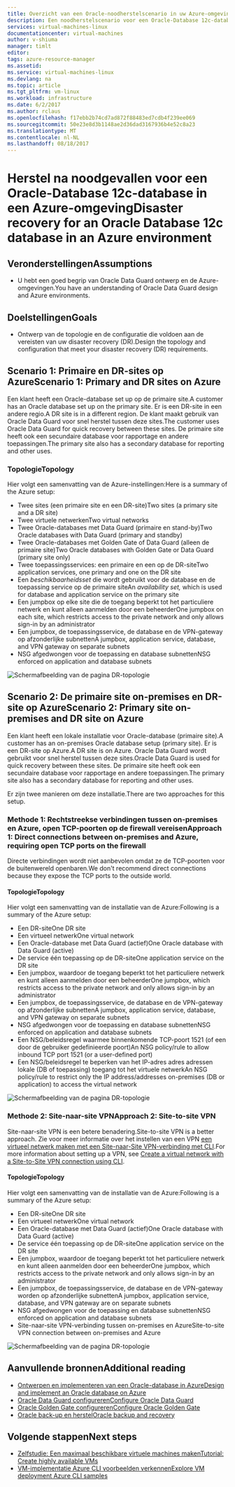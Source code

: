 ```yaml
---
title: Overzicht van een Oracle-noodherstelscenario in uw Azure-omgeving | Microsoft Docs
description: Een noodherstelscenario voor een Oracle-Database 12c-database in uw Azure-omgeving
services: virtual-machines-linux
documentationcenter: virtual-machines
author: v-shiuma
manager: timlt
editor: 
tags: azure-resource-manager
ms.assetid: 
ms.service: virtual-machines-linux
ms.devlang: na
ms.topic: article
ms.tgt_pltfrm: vm-linux
ms.workload: infrastructure
ms.date: 6/2/2017
ms.author: rclaus
ms.openlocfilehash: f17ebb2b74cd7ad872f88483ed7cdb4f239ee069
ms.sourcegitcommit: 50e23e8d3b1148ae2d36dad3167936b4e52c8a23
ms.translationtype: MT
ms.contentlocale: nl-NL
ms.lasthandoff: 08/18/2017
---
```

# <a name="disaster-recovery-for-an-oracle-database-12c-database-in-an-azure-environment"></a><span data-ttu-id="8e7bf-103">Herstel na noodgevallen voor een Oracle-Database 12c-database in een Azure-omgeving</span><span class="sxs-lookup"><span data-stu-id="8e7bf-103">Disaster recovery for an Oracle Database 12c database in an Azure environment</span></span>

## <a name="assumptions"></a><span data-ttu-id="8e7bf-104">Veronderstellingen</span><span class="sxs-lookup"><span data-stu-id="8e7bf-104">Assumptions</span></span>

- <span data-ttu-id="8e7bf-105">U hebt een goed begrip van Oracle Data Guard ontwerp en de Azure-omgevingen.</span><span class="sxs-lookup"><span data-stu-id="8e7bf-105">You have an understanding of Oracle Data Guard design and Azure environments.</span></span>


## <a name="goals"></a><span data-ttu-id="8e7bf-106">Doelstellingen</span><span class="sxs-lookup"><span data-stu-id="8e7bf-106">Goals</span></span>
- <span data-ttu-id="8e7bf-107">Ontwerp van de topologie en de configuratie die voldoen aan de vereisten van uw disaster recovery (DR).</span><span class="sxs-lookup"><span data-stu-id="8e7bf-107">Design the topology and configuration that meet your disaster recovery (DR) requirements.</span></span>

## <a name="scenario-1-primary-and-dr-sites-on-azure"></a><span data-ttu-id="8e7bf-108">Scenario 1: Primaire en DR-sites op Azure</span><span class="sxs-lookup"><span data-stu-id="8e7bf-108">Scenario 1: Primary and DR sites on Azure</span></span>

<span data-ttu-id="8e7bf-109">Een klant heeft een Oracle-database set up op de primaire site.</span><span class="sxs-lookup"><span data-stu-id="8e7bf-109">A customer has an Oracle database set up on the primary site.</span></span> <span data-ttu-id="8e7bf-110">Er is een DR-site in een andere regio.</span><span class="sxs-lookup"><span data-stu-id="8e7bf-110">A DR site is in a different region.</span></span> <span data-ttu-id="8e7bf-111">De klant maakt gebruik van Oracle Data Guard voor snel herstel tussen deze sites.</span><span class="sxs-lookup"><span data-stu-id="8e7bf-111">The customer uses Oracle Data Guard for quick recovery between these sites.</span></span> <span data-ttu-id="8e7bf-112">De primaire site heeft ook een secundaire database voor rapportage en andere toepassingen.</span><span class="sxs-lookup"><span data-stu-id="8e7bf-112">The primary site also has a secondary database for reporting and other uses.</span></span> 

### <a name="topology"></a><span data-ttu-id="8e7bf-113">Topologie</span><span class="sxs-lookup"><span data-stu-id="8e7bf-113">Topology</span></span>

<span data-ttu-id="8e7bf-114">Hier volgt een samenvatting van de Azure-instellingen:</span><span class="sxs-lookup"><span data-stu-id="8e7bf-114">Here is a summary of the Azure setup:</span></span>

- <span data-ttu-id="8e7bf-115">Twee sites (een primaire site en een DR-site)</span><span class="sxs-lookup"><span data-stu-id="8e7bf-115">Two sites (a primary site and a DR site)</span></span>
- <span data-ttu-id="8e7bf-116">Twee virtuele netwerken</span><span class="sxs-lookup"><span data-stu-id="8e7bf-116">Two virtual networks</span></span>
- <span data-ttu-id="8e7bf-117">Twee Oracle-databases met Data Guard (primaire en stand-by)</span><span class="sxs-lookup"><span data-stu-id="8e7bf-117">Two Oracle databases with Data Guard (primary and standby)</span></span>
- <span data-ttu-id="8e7bf-118">Twee Oracle-databases met Golden Gate of Data Guard (alleen de primaire site)</span><span class="sxs-lookup"><span data-stu-id="8e7bf-118">Two Oracle databases with Golden Gate or Data Guard (primary site only)</span></span>
- <span data-ttu-id="8e7bf-119">Twee toepassingsservices: een primaire en een op de DR-site</span><span class="sxs-lookup"><span data-stu-id="8e7bf-119">Two application services, one primary and one on the DR site</span></span>
- <span data-ttu-id="8e7bf-120">Een *beschikbaarheidsset* die wordt gebruikt voor de database en de toepassing service op de primaire site</span><span class="sxs-lookup"><span data-stu-id="8e7bf-120">An *availability set,* which is used for database and application service on the primary site</span></span>
- <span data-ttu-id="8e7bf-121">Een jumpbox op elke site die de toegang beperkt tot het particuliere netwerk en kunt alleen aanmelden door een beheerder</span><span class="sxs-lookup"><span data-stu-id="8e7bf-121">One jumpbox on each site, which restricts access to the private network and only allows sign-in by an administrator</span></span>
- <span data-ttu-id="8e7bf-122">Een jumpbox, de toepassingsservice, de database en de VPN-gateway op afzonderlijke subnetten</span><span class="sxs-lookup"><span data-stu-id="8e7bf-122">A jumpbox, application service, database, and VPN gateway on separate subnets</span></span>
- <span data-ttu-id="8e7bf-123">NSG afgedwongen voor de toepassing en database subnetten</span><span class="sxs-lookup"><span data-stu-id="8e7bf-123">NSG enforced on application and database subnets</span></span>

![Schermafbeelding van de pagina DR-topologie](./media/oracle-disaster-recovery/oracle_topology_01.png)

## <a name="scenario-2-primary-site-on-premises-and-dr-site-on-azure"></a><span data-ttu-id="8e7bf-125">Scenario 2: De primaire site on-premises en DR-site op Azure</span><span class="sxs-lookup"><span data-stu-id="8e7bf-125">Scenario 2: Primary site on-premises and DR site on Azure</span></span>

<span data-ttu-id="8e7bf-126">Een klant heeft een lokale installatie voor Oracle-database (primaire site).</span><span class="sxs-lookup"><span data-stu-id="8e7bf-126">A customer has an on-premises Oracle database setup (primary site).</span></span> <span data-ttu-id="8e7bf-127">Er is een DR-site op Azure.</span><span class="sxs-lookup"><span data-stu-id="8e7bf-127">A DR site is on Azure.</span></span> <span data-ttu-id="8e7bf-128">Oracle Data Guard wordt gebruikt voor snel herstel tussen deze sites.</span><span class="sxs-lookup"><span data-stu-id="8e7bf-128">Oracle Data Guard is used for quick recovery between these sites.</span></span> <span data-ttu-id="8e7bf-129">De primaire site heeft ook een secundaire database voor rapportage en andere toepassingen.</span><span class="sxs-lookup"><span data-stu-id="8e7bf-129">The primary site also has a secondary database for reporting and other uses.</span></span> 

<span data-ttu-id="8e7bf-130">Er zijn twee manieren om deze installatie.</span><span class="sxs-lookup"><span data-stu-id="8e7bf-130">There are two approaches for this setup.</span></span>

### <a name="approach-1-direct-connections-between-on-premises-and-azure-requiring-open-tcp-ports-on-the-firewall"></a><span data-ttu-id="8e7bf-131">Methode 1: Rechtstreekse verbindingen tussen on-premises en Azure, open TCP-poorten op de firewall vereisen</span><span class="sxs-lookup"><span data-stu-id="8e7bf-131">Approach 1: Direct connections between on-premises and Azure, requiring open TCP ports on the firewall</span></span> 

<span data-ttu-id="8e7bf-132">Directe verbindingen wordt niet aanbevolen omdat ze de TCP-poorten voor de buitenwereld openbaren.</span><span class="sxs-lookup"><span data-stu-id="8e7bf-132">We don't recommend direct connections because they expose the TCP ports to the outside world.</span></span>

#### <a name="topology"></a><span data-ttu-id="8e7bf-133">Topologie</span><span class="sxs-lookup"><span data-stu-id="8e7bf-133">Topology</span></span>

<span data-ttu-id="8e7bf-134">Hier volgt een samenvatting van de installatie van de Azure:</span><span class="sxs-lookup"><span data-stu-id="8e7bf-134">Following is a summary of the Azure setup:</span></span>

- <span data-ttu-id="8e7bf-135">Een DR-site</span><span class="sxs-lookup"><span data-stu-id="8e7bf-135">One DR site</span></span> 
- <span data-ttu-id="8e7bf-136">Een virtueel netwerk</span><span class="sxs-lookup"><span data-stu-id="8e7bf-136">One virtual network</span></span>
- <span data-ttu-id="8e7bf-137">Een Oracle-database met Data Guard (actief)</span><span class="sxs-lookup"><span data-stu-id="8e7bf-137">One Oracle database with Data Guard (active)</span></span>
- <span data-ttu-id="8e7bf-138">De service één toepassing op de DR-site</span><span class="sxs-lookup"><span data-stu-id="8e7bf-138">One application service on the DR site</span></span>
- <span data-ttu-id="8e7bf-139">Een jumpbox, waardoor de toegang beperkt tot het particuliere netwerk en kunt alleen aanmelden door een beheerder</span><span class="sxs-lookup"><span data-stu-id="8e7bf-139">One jumpbox, which restricts access to the private network and only allows sign-in by an administrator</span></span>
- <span data-ttu-id="8e7bf-140">Een jumpbox, de toepassingsservice, de database en de VPN-gateway op afzonderlijke subnetten</span><span class="sxs-lookup"><span data-stu-id="8e7bf-140">A jumpbox, application service, database, and VPN gateway on separate subnets</span></span>
- <span data-ttu-id="8e7bf-141">NSG afgedwongen voor de toepassing en database subnetten</span><span class="sxs-lookup"><span data-stu-id="8e7bf-141">NSG enforced on application and database subnets</span></span>
- <span data-ttu-id="8e7bf-142">Een NSG/beleidsregel waarmee binnenkomende TCP-poort 1521 (of een door de gebruiker gedefinieerde poort)</span><span class="sxs-lookup"><span data-stu-id="8e7bf-142">An NSG policy/rule to allow inbound TCP port 1521 (or a user-defined port)</span></span>
- <span data-ttu-id="8e7bf-143">Een NSG/beleidsregel te beperken van het IP-adres adres adressen lokale (DB of toepassing) toegang tot het virtuele netwerk</span><span class="sxs-lookup"><span data-stu-id="8e7bf-143">An NSG policy/rule to restrict only the IP address/addresses on-premises (DB or application) to access the virtual network</span></span>

![Schermafbeelding van de pagina DR-topologie](./media/oracle-disaster-recovery/oracle_topology_02.png)

### <a name="approach-2-site-to-site-vpn"></a><span data-ttu-id="8e7bf-145">Methode 2: Site-naar-site VPN</span><span class="sxs-lookup"><span data-stu-id="8e7bf-145">Approach 2: Site-to-site VPN</span></span>
<span data-ttu-id="8e7bf-146">Site-naar-site VPN is een betere benadering.</span><span class="sxs-lookup"><span data-stu-id="8e7bf-146">Site-to-site VPN is a better approach.</span></span> <span data-ttu-id="8e7bf-147">Zie voor meer informatie over het instellen van een VPN [een virtueel netwerk maken met een Site-naar-Site VPN-verbinding met CLI](https://docs.microsoft.com/en-us/azure/vpn-gateway/vpn-gateway-howto-site-to-site-resource-manager-cli).</span><span class="sxs-lookup"><span data-stu-id="8e7bf-147">For more information about setting up a VPN, see [Create a virtual network with a Site-to-Site VPN connection using CLI](https://docs.microsoft.com/en-us/azure/vpn-gateway/vpn-gateway-howto-site-to-site-resource-manager-cli).</span></span>

#### <a name="topology"></a><span data-ttu-id="8e7bf-148">Topologie</span><span class="sxs-lookup"><span data-stu-id="8e7bf-148">Topology</span></span>

<span data-ttu-id="8e7bf-149">Hier volgt een samenvatting van de installatie van de Azure:</span><span class="sxs-lookup"><span data-stu-id="8e7bf-149">Following is a summary of the Azure setup:</span></span>

- <span data-ttu-id="8e7bf-150">Een DR-site</span><span class="sxs-lookup"><span data-stu-id="8e7bf-150">One DR site</span></span> 
- <span data-ttu-id="8e7bf-151">Een virtueel netwerk</span><span class="sxs-lookup"><span data-stu-id="8e7bf-151">One virtual network</span></span> 
- <span data-ttu-id="8e7bf-152">Een Oracle-database met Data Guard (actief)</span><span class="sxs-lookup"><span data-stu-id="8e7bf-152">One Oracle database with Data Guard (active)</span></span>
- <span data-ttu-id="8e7bf-153">De service één toepassing op de DR-site</span><span class="sxs-lookup"><span data-stu-id="8e7bf-153">One application service on the DR site</span></span>
- <span data-ttu-id="8e7bf-154">Een jumpbox, waardoor de toegang beperkt tot het particuliere netwerk en kunt alleen aanmelden door een beheerder</span><span class="sxs-lookup"><span data-stu-id="8e7bf-154">One jumpbox, which restricts access to the private network and only allows sign-in by an administrator</span></span>
- <span data-ttu-id="8e7bf-155">Een jumpbox, de toepassingsservice, de database en de VPN-gateway worden op afzonderlijke subnetten</span><span class="sxs-lookup"><span data-stu-id="8e7bf-155">A jumpbox, application service, database, and VPN gateway are on separate subnets</span></span>
- <span data-ttu-id="8e7bf-156">NSG afgedwongen voor de toepassing en database subnetten</span><span class="sxs-lookup"><span data-stu-id="8e7bf-156">NSG enforced on application and database subnets</span></span>
- <span data-ttu-id="8e7bf-157">Site-naar-site VPN-verbinding tussen on-premises en Azure</span><span class="sxs-lookup"><span data-stu-id="8e7bf-157">Site-to-site VPN connection between on-premises and Azure</span></span>

![Schermafbeelding van de pagina DR-topologie](./media/oracle-disaster-recovery/oracle_topology_03.png)

## <a name="additional-reading"></a><span data-ttu-id="8e7bf-159">Aanvullende bronnen</span><span class="sxs-lookup"><span data-stu-id="8e7bf-159">Additional reading</span></span>

- [<span data-ttu-id="8e7bf-160">Ontwerpen en implementeren van een Oracle-database in Azure</span><span class="sxs-lookup"><span data-stu-id="8e7bf-160">Design and implement an Oracle database on Azure</span></span>](oracle-design.md)
- [<span data-ttu-id="8e7bf-161">Oracle Data Guard configureren</span><span class="sxs-lookup"><span data-stu-id="8e7bf-161">Configure Oracle Data Guard</span></span>](configure-oracle-dataguard.md)
- [<span data-ttu-id="8e7bf-162">Oracle Golden Gate configureren</span><span class="sxs-lookup"><span data-stu-id="8e7bf-162">Configure Oracle Golden Gate</span></span>](configure-oracle-golden-gate.md)
- [<span data-ttu-id="8e7bf-163">Oracle back-up en herstel</span><span class="sxs-lookup"><span data-stu-id="8e7bf-163">Oracle backup and recovery</span></span>](oracle-backup-recovery.md)


## <a name="next-steps"></a><span data-ttu-id="8e7bf-164">Volgende stappen</span><span class="sxs-lookup"><span data-stu-id="8e7bf-164">Next steps</span></span>

- [<span data-ttu-id="8e7bf-165">Zelfstudie: Een maximaal beschikbare virtuele machines maken</span><span class="sxs-lookup"><span data-stu-id="8e7bf-165">Tutorial: Create highly available VMs</span></span>](../../linux/create-cli-complete.md)
- [<span data-ttu-id="8e7bf-166">VM-implementatie Azure CLI voorbeelden verkennen</span><span class="sxs-lookup"><span data-stu-id="8e7bf-166">Explore VM deployment Azure CLI samples</span></span>](../../linux/cli-samples.md)
